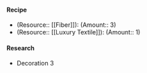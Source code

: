 #### Recipe
- (Resource:: [[Fiber]]): (Amount:: 3)
- (Resource:: [[Luxury Textile]]): (Amount:: 1)

#### Research
- Decoration 3